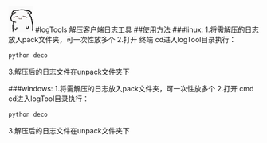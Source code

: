 ![coder farmer](https://raw.githubusercontent.com/llsw/sgoly/dev/doc/sk/img/xixi.gif "0. 0")
#logTools 解压客户端日志工具
##使用方法
###linux:
1.将需解压的日志放入pack文件夹，可一次性放多个
2.打开 终端 cd进入logTool目录执行：
```Bash  
python deco
```
3.解压后的日志文件在unpack文件夹下

###windows:
1.将需解压的日志放入pack文件夹，可一次性放多个
2.打开 cmd cd进入logTool目录执行：
```Bash  
python deco
```
3.解压后的日志文件在unpack文件夹下
